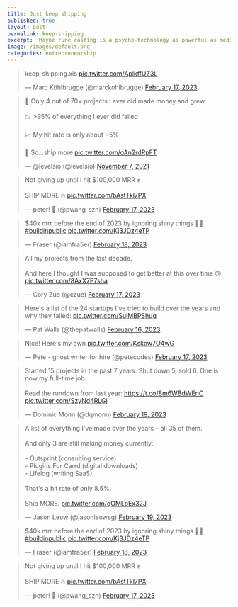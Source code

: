 ```yaml
---
title: Just keep shipping
published: true
layout: post
permalink: keep-shipping
excerpt:  Maybe rune casting is a psycho-technology as powerful as meditation?
image: /images/default.png
categories: entrepreneurship
---
```


<blockquote class="twitter-tweet" data-dnt="true" data-theme="light"><p lang="en" dir="ltr">keep_shipping.xls <a href="https://t.co/AplkffUZ3L">pic.twitter.com/AplkffUZ3L</a></p>&mdash; Marc Köhlbrugge (@marckohlbrugge) <a href="https://twitter.com/marckohlbrugge/status/1626481610379112451?ref_src=twsrc%5Etfw">February 17, 2023</a></blockquote> <script async src="https://platform.twitter.com/widgets.js" charset="utf-8"></script>

<blockquote class="twitter-tweet" data-dnt="true" data-theme="light"><p lang="en" dir="ltr">🍰 Only 4 out of 70+ projects I ever did made money and grew<br><br>📉 &gt;95% of everything I ever did failed<br><br>📈 My hit rate is only about ~5%<br><br>🚀 So...ship more <a href="https://t.co/oAn2rdRpFT">pic.twitter.com/oAn2rdRpFT</a></p>&mdash; @levelsio (@levelsio) <a href="https://twitter.com/levelsio/status/1457315274466594817?ref_src=twsrc%5Etfw">November 7, 2021</a></blockquote> <script async src="https://platform.twitter.com/widgets.js" charset="utf-8"></script>

<blockquote class="twitter-tweet" data-dnt="true" data-theme="light"><p lang="en" dir="ltr">Not giving up until I hit $100,000 MRR ✊<br><br>SHIP MORE 🔥 <a href="https://t.co/bAstTkl7PX">pic.twitter.com/bAstTkl7PX</a></p>&mdash; peter! 🥷 (@pwang_szn) <a href="https://twitter.com/pwang_szn/status/1626627569671094272?ref_src=twsrc%5Etfw">February 17, 2023</a></blockquote> <script async src="https://platform.twitter.com/widgets.js" charset="utf-8"></script>

<blockquote class="twitter-tweet" data-dnt="true" data-theme="light"><p lang="en" dir="ltr">$40k mrr before the end of 2023 by ignoring shiny things 💪🏻 <a href="https://twitter.com/hashtag/buildinpublic?src=hash&amp;ref_src=twsrc%5Etfw">#buildinpublic</a> <a href="https://t.co/Kj3JDz4eTP">pic.twitter.com/Kj3JDz4eTP</a></p>&mdash; Fraser (@iamfra5er) <a href="https://twitter.com/iamfra5er/status/1627017556941733888?ref_src=twsrc%5Etfw">February 18, 2023</a></blockquote> <script async src="https://platform.twitter.com/widgets.js" charset="utf-8"></script>

<blockquote class="twitter-tweet" data-dnt="true" data-theme="light"><p lang="en" dir="ltr">All my projects from the last decade.<br><br>And here I thought I was supposed to get better at this over time 🙃 <a href="https://t.co/8AxX7P7sha">pic.twitter.com/8AxX7P7sha</a></p>&mdash; Cory Zue (@czue) <a href="https://twitter.com/czue/status/1626506638541611009?ref_src=twsrc%5Etfw">February 17, 2023</a></blockquote> <script async src="https://platform.twitter.com/widgets.js" charset="utf-8"></script>

<blockquote class="twitter-tweet" data-dnt="true" data-theme="light"><p lang="en" dir="ltr">Here&#39;s a list of the 24 startups I&#39;ve tried to build over the years and why they failed: <a href="https://t.co/SuiMBPShuq">pic.twitter.com/SuiMBPShuq</a></p>&mdash; Pat Walls (@thepatwalls) <a href="https://twitter.com/thepatwalls/status/1626277123303383041?ref_src=twsrc%5Etfw">February 16, 2023</a></blockquote> <script async src="https://platform.twitter.com/widgets.js" charset="utf-8"></script>

<blockquote class="twitter-tweet" data-conversation="none" data-dnt="true" data-theme="light"><p lang="en" dir="ltr">Nice! Here&#39;s my own <a href="https://t.co/Kskow7O4wG">pic.twitter.com/Kskow7O4wG</a></p>&mdash; Pete - ghost writer for hire (@petecodes) <a href="https://twitter.com/petecodes/status/1626582557809860618?ref_src=twsrc%5Etfw">February 17, 2023</a></blockquote> <script async src="https://platform.twitter.com/widgets.js" charset="utf-8"></script>

<blockquote class="twitter-tweet" data-dnt="true" data-theme="light"><p lang="en" dir="ltr">Started 15 projects in the past 7 years. Shut down 5, sold 6. One is now my full-time job.<br><br>Read the rundown from last year: <a href="https://t.co/8m6WBdWEnC">https://t.co/8m6WBdWEnC</a> <a href="https://t.co/SzyNd4RLGj">pic.twitter.com/SzyNd4RLGj</a></p>&mdash; Dominic Monn (@dqmonn) <a href="https://twitter.com/dqmonn/status/1627268530369445888?ref_src=twsrc%5Etfw">February 19, 2023</a></blockquote> <script async src="https://platform.twitter.com/widgets.js" charset="utf-8"></script>

<blockquote class="twitter-tweet" data-dnt="true" data-theme="light"><p lang="en" dir="ltr">A list of everything I&#39;ve made over the years – all 35 of them.<br><br>And only 3 are still making money currently:<br><br>- Outsprint (consulting service)<br>- Plugins For Carrd (digital downloads)<br>- Lifelog (writing SaaS)<br><br>That&#39;s a hit rate of only 8.5%.<br><br>Ship MORE. <a href="https://t.co/qOMLoEx32J">pic.twitter.com/qOMLoEx32J</a></p>&mdash; Jason Leow (@jasonleowsg) <a href="https://twitter.com/jasonleowsg/status/1627247856557125632?ref_src=twsrc%5Etfw">February 19, 2023</a></blockquote> <script async src="https://platform.twitter.com/widgets.js" charset="utf-8"></script>

<blockquote class="twitter-tweet" data-dnt="true" data-theme="light"><p lang="en" dir="ltr">$40k mrr before the end of 2023 by ignoring shiny things 💪🏻 <a href="https://twitter.com/hashtag/buildinpublic?src=hash&amp;ref_src=twsrc%5Etfw">#buildinpublic</a> <a href="https://t.co/Kj3JDz4eTP">pic.twitter.com/Kj3JDz4eTP</a></p>&mdash; Fraser (@iamfra5er) <a href="https://twitter.com/iamfra5er/status/1627017556941733888?ref_src=twsrc%5Etfw">February 18, 2023</a></blockquote> <script async src="https://platform.twitter.com/widgets.js" charset="utf-8"></script>

<blockquote class="twitter-tweet" data-dnt="true" data-theme="light"><p lang="en" dir="ltr">Not giving up until I hit $100,000 MRR ✊<br><br>SHIP MORE 🔥 <a href="https://t.co/bAstTkl7PX">pic.twitter.com/bAstTkl7PX</a></p>&mdash; peter! 🥷 (@pwang_szn) <a href="https://twitter.com/pwang_szn/status/1626627569671094272?ref_src=twsrc%5Etfw">February 17, 2023</a></blockquote> <script async src="https://platform.twitter.com/widgets.js" charset="utf-8"></script>

